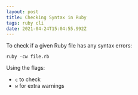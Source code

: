 ```yaml
---
layout: post
title: Checking Syntax in Ruby
tags: ruby cli
date: 2021-04-24T15:04:55.992Z
---
```


To check if a given Ruby file has any syntax errors:

```shell
ruby -cw file.rb
```

Using the flags:
- `c` to check
- `w` for extra warnings
